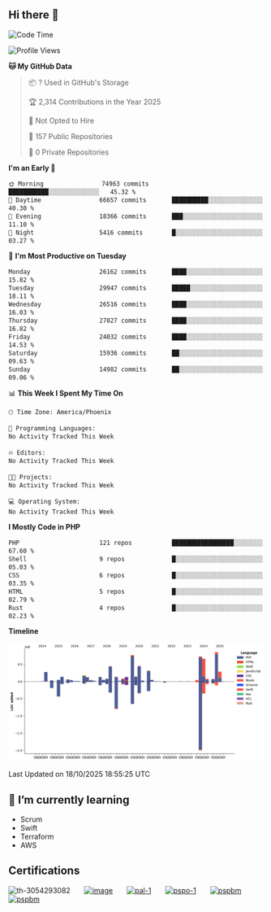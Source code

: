 ## Hi there 👋

<!--START_SECTION:waka-->
![Code Time](http://img.shields.io/badge/Code%20Time-11%2C860%20hrs%2030%20mins-blue)

![Profile Views](http://img.shields.io/badge/Profile%20Views-0-blue)

**🐱 My GitHub Data** 

> 📦 ? Used in GitHub's Storage 
 > 
> 🏆 2,314 Contributions in the Year 2025
 > 
> 🚫 Not Opted to Hire
 > 
> 📜 157 Public Repositories 
 > 
> 🔑 0 Private Repositories 
 > 
**I'm an Early 🐤** 

```text
🌞 Morning                74963 commits       ███████████░░░░░░░░░░░░░░   45.32 % 
🌆 Daytime                66657 commits       ██████████░░░░░░░░░░░░░░░   40.30 % 
🌃 Evening                18366 commits       ███░░░░░░░░░░░░░░░░░░░░░░   11.10 % 
🌙 Night                  5416 commits        █░░░░░░░░░░░░░░░░░░░░░░░░   03.27 % 
```
📅 **I'm Most Productive on Tuesday** 

```text
Monday                   26162 commits       ████░░░░░░░░░░░░░░░░░░░░░   15.82 % 
Tuesday                  29947 commits       █████░░░░░░░░░░░░░░░░░░░░   18.11 % 
Wednesday                26516 commits       ████░░░░░░░░░░░░░░░░░░░░░   16.03 % 
Thursday                 27827 commits       ████░░░░░░░░░░░░░░░░░░░░░   16.82 % 
Friday                   24032 commits       ████░░░░░░░░░░░░░░░░░░░░░   14.53 % 
Saturday                 15936 commits       ██░░░░░░░░░░░░░░░░░░░░░░░   09.63 % 
Sunday                   14982 commits       ██░░░░░░░░░░░░░░░░░░░░░░░   09.06 % 
```


📊 **This Week I Spent My Time On** 

```text
🕑︎ Time Zone: America/Phoenix

💬 Programming Languages: 
No Activity Tracked This Week

🔥 Editors: 
No Activity Tracked This Week

🐱‍💻 Projects: 
No Activity Tracked This Week

💻 Operating System: 
No Activity Tracked This Week
```

**I Mostly Code in PHP** 

```text
PHP                      121 repos           █████████████████░░░░░░░░   67.60 % 
Shell                    9 repos             █░░░░░░░░░░░░░░░░░░░░░░░░   05.03 % 
CSS                      6 repos             █░░░░░░░░░░░░░░░░░░░░░░░░   03.35 % 
HTML                     5 repos             █░░░░░░░░░░░░░░░░░░░░░░░░   02.79 % 
Rust                     4 repos             █░░░░░░░░░░░░░░░░░░░░░░░░   02.23 % 
```



**Timeline**

![Lines of Code chart](https://raw.githubusercontent.com/mikebronner/mikebronner/master/assets/bar_graph.png)


 Last Updated on 18/10/2025 18:55:25 UTC
<!--END_SECTION:waka-->

<!--
**mikebronner/mikebronner** is a ✨ _special_ ✨ repository because its `README.md` (this file) appears on your GitHub profile.

Here are some ideas to get you started:

- 🔭 I’m currently working on ...
- 🌱 I’m currently learning ...
- 👯 I’m looking to collaborate on ...
- 🤔 I’m looking for help with ...
- 💬 Ask me about ...
- 📫 How to reach me: ...
- 😄 Pronouns: ...
- ⚡ Fun fact: ...
-->

## 🌱 I’m currently learning

- Scrum
- Swift
- Terraform
- AWS

## Certifications

![th-3054293082](https://user-images.githubusercontent.com/1791050/208267034-c5006f82-ae89-41eb-9478-7106c5aba070.jpg)
&nbsp;&nbsp;&nbsp;&nbsp;&nbsp;
[![image](https://images.credly.com/size/100x100/images/a2790314-008a-4c3d-9553-f5e84eb359ba/image.png)](https://www.credly.com/users/mike-bronner)
&nbsp;&nbsp;&nbsp;&nbsp;&nbsp;
[![pal-1](https://images.credly.com/size/100x100/images/78c772ee-6b3c-4348-ac66-58ac5a2cf581/image.png)](https://www.credly.com/users/mike-bronner)
&nbsp;&nbsp;&nbsp;&nbsp;&nbsp;
[![pspo-1](https://images.credly.com/size/100x100/images/591762c5-fae7-49c6-b326-e1756979928d/image.png)](https://www.credly.com/users/mike-bronner)
&nbsp;&nbsp;&nbsp;&nbsp;&nbsp;
[![pspbm](https://images.credly.com/size/100x100/images/55a21a78-59af-4294-810e-e4014e9ca1be/image.png)](https://www.credly.com/users/mike-bronner)
&nbsp;&nbsp;&nbsp;&nbsp;&nbsp;
[![pspbm](https://images.credly.com/size/100x100/images/7964c477-0edb-4b83-b836-f35f255685f3/blob)](https://www.credly.com/users/mike-bronner)
